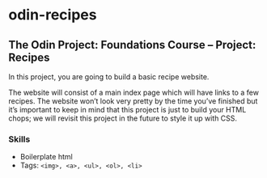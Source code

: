 # odin-recipes

## The Odin Project: Foundations Course – Project: Recipes

In this project, you are going to build a basic recipe website.

The website will consist of a main index page which will have links to a few recipes. The website won’t look very pretty by the time you’ve finished but it’s important to keep in mind that this project is just to build your HTML chops; we will revisit this project in the future to style it up with CSS.

### Skills

- Boilerplate html
- Tags: `<img>, <a>, <ul>, <ol>, <li>`
